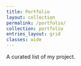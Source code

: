 ```yaml
---
title: Portfolio
layout: collection
permalink: /portfolio/
collection: portfolio
entries_layout: grid
classes: wide
---
```


A curated list of my project.
